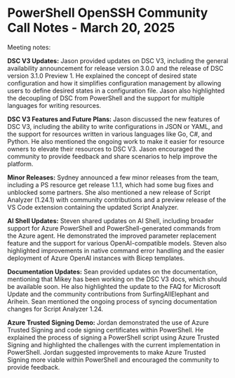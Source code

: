 # PowerShell OpenSSH Community Call Notes - March 20, 2025

Meeting notes:

**DSC V3 Updates:** Jason provided updates on DSC V3, including the general availability announcement for release version 3.0.0 and the release of DSC version 3.1.0 Preview 1. He explained the concept of desired state configuration and how it simplifies configuration management by allowing users to define desired states in a configuration file. Jason also highlighted the decoupling of DSC from PowerShell and the support for multiple languages for writing resources.

**DSC V3 Features and Future Plans:** Jason discussed the new features of DSC V3, including the ability to write configurations in JSON or YAML, and the support for resources written in various languages like Go, C#, and Python. He also mentioned the ongoing work to make it easier for resource owners to elevate their resources to DSC V3. Jason encouraged the community to provide feedback and share scenarios to help improve the platform.

**Minor Releases:** Sydney announced a few minor releases from the team, including a PS resource get release 1.1.1, which had some bug fixes and unblocked some partners. She also mentioned a new release of Script Analyzer (1.24.1) with community contributions and a preview release of the VS Code extension containing the updated Script Analyzer.

**AI Shell Updates:** Steven shared updates on AI Shell, including broader support for Azure PowerShell and PowerShell-generated commands from the Azure agent. He demonstrated the improved parameter replacement feature and the support for various OpenAI-compatible models. Steven also highlighted improvements in native command error handling and the easier deployment of Azure OpenAI instances with Bicep templates.

**Documentation Updates:** Sean provided updates on the documentation, mentioning that Mikey has been working on the DSC V3 docs, which should be available soon. He also highlighted the update to the FAQ for Microsoft Update and the community contributions from SurfingAllElephant and Arihein. Sean mentioned the ongoing process of syncing documentation changes for Script Analyzer 1.24.

**Azure Trusted Signing Demo:** Jordan demonstrated the use of Azure Trusted Signing and code signing certificates within PowerShell. He explained the process of signing a PowerShell script using Azure Trusted Signing and highlighted the challenges with the current implementation in PowerShell. Jordan suggested improvements to make Azure Trusted Signing more viable within PowerShell and encouraged the community to provide feedback.
